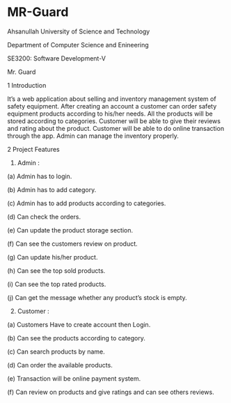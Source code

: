 # MR-Guard

Ahsanullah University of Science and Technology

Department of Computer Science and Enineering

SE3200: Software Development-V

Mr. Guard

1 Introduction

It’s a web application about selling and inventory management system of safety equipment. After creating
an account a customer can order safety equipment products according to his/her needs. All the products will
be stored according to categories. Customer will be able to give their reviews and rating about the product.
Customer will be able to do online transaction through the app. Admin can manage the inventory properly.

2 Project Features

1. Admin :

(a) Admin has to login.

(b) Admin has to add category.

(c) Admin has to add products according to categories.

(d) Can check the orders.

(e) Can update the product storage section.

(f) Can see the customers review on product.

(g) Can update his/her product.

(h) Can see the top sold products.

(i) Can see the top rated products.

(j) Can get the message whether any product’s stock is empty.


2. Customer :

(a) Customers Have to create account then Login.

(b) Can see the products according to category.

(c) Can search products by name.

(d) Can order the available products.

(e) Transaction will be online payment system.

(f) Can review on products and give ratings and can see others reviews.
